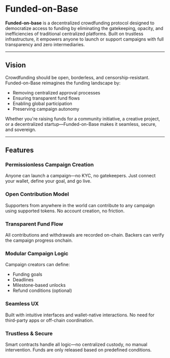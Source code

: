 # Funded-on-Base

**Funded-on-base** is a decentralized crowdfunding protocol designed to democratize access to funding by eliminating the gatekeeping, opacity, and inefficiencies of traditional centralized platforms. Built on trustless infrastructure, it empowers anyone to launch or support campaigns with full transparency and zero intermediaries.

---

## Vision

Crowdfunding should be open, borderless, and censorship-resistant. Funded-on-Base reimagines the funding landscape by:

- Removing centralized approval processes
- Ensuring transparent fund flows
- Enabling global participation
- Preserving campaign autonomy

Whether you're raising funds for a community initiative, a creative project, or a decentralized startup—Funded-on-Base makes it seamless, secure, and sovereign.

---

## Features

### Permissionless Campaign Creation
Anyone can launch a campaign—no KYC, no gatekeepers. Just connect your wallet, define your goal, and go live.

### Open Contribution Model
Supporters from anywhere in the world can contribute to any campaign using supported tokens. No account creation, no friction.

### Transparent Fund Flow
All contributions and withdrawals are recorded on-chain. Backers can verify the campaign progress onchain.

### Modular Campaign Logic
Campaign creators can define:
- Funding goals
- Deadlines
- Milestone-based unlocks
- Refund conditions (optional)

### Seamless UX
Built with intuitive interfaces and wallet-native interactions. No need for third-party apps or off-chain coordination.

### Trustless & Secure
Smart contracts handle all logic—no centralized custody, no manual intervention. Funds are only released based on predefined conditions.

